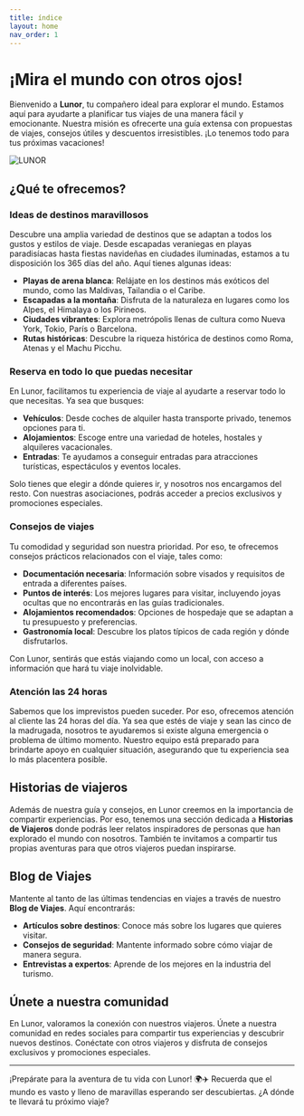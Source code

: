 ```yaml
---
title: índice
layout: home
nav_order: 1
---
```


# ¡Mira el mundo con otros ojos!

Bienvenido a **Lunor**, tu compañero ideal para explorar el mundo. Estamos aquí para ayudarte a planificar tus viajes de una manera fácil y emocionante. Nuestra misión es ofrecerte una guía extensa con propuestas de viajes, consejos útiles y descuentos irresistibles. ¡Lo tenemos todo para tus próximas vacaciones!

![LUNOR](https://i.ibb.co/LJD2bhT/Logo-para-agencia-de-viajes-ilustrado-moderno-azul.png)

## ¿Qué te ofrecemos?

### Ideas de destinos maravillosos
Descubre una amplia variedad de destinos que se adaptan a todos los gustos y estilos de viaje. Desde escapadas veraniegas en playas paradisíacas hasta fiestas navideñas en ciudades iluminadas, estamos a tu disposición los 365 días del año. Aquí tienes algunas ideas:

- **Playas de arena blanca**: Relájate en los destinos más exóticos del mundo, como las Maldivas, Tailandia o el Caribe.
- **Escapadas a la montaña**: Disfruta de la naturaleza en lugares como los Alpes, el Himalaya o los Pirineos.
- **Ciudades vibrantes**: Explora metrópolis llenas de cultura como Nueva York, Tokio, París o Barcelona.
- **Rutas históricas**: Descubre la riqueza histórica de destinos como Roma, Atenas y el Machu Picchu.

### Reserva en todo lo que puedas necesitar
En Lunor, facilitamos tu experiencia de viaje al ayudarte a reservar todo lo que necesitas. Ya sea que busques:

- **Vehículos**: Desde coches de alquiler hasta transporte privado, tenemos opciones para ti.
- **Alojamientos**: Escoge entre una variedad de hoteles, hostales y alquileres vacacionales.
- **Entradas**: Te ayudamos a conseguir entradas para atracciones turísticas, espectáculos y eventos locales.

Solo tienes que elegir a dónde quieres ir, y nosotros nos encargamos del resto. Con nuestras asociaciones, podrás acceder a precios exclusivos y promociones especiales.

### Consejos de viajes
Tu comodidad y seguridad son nuestra prioridad. Por eso, te ofrecemos consejos prácticos relacionados con el viaje, tales como:

- **Documentación necesaria**: Información sobre visados y requisitos de entrada a diferentes países.
- **Puntos de interés**: Los mejores lugares para visitar, incluyendo joyas ocultas que no encontrarás en las guías tradicionales.
- **Alojamientos recomendados**: Opciones de hospedaje que se adaptan a tu presupuesto y preferencias.
- **Gastronomía local**: Descubre los platos típicos de cada región y dónde disfrutarlos.

Con Lunor, sentirás que estás viajando como un local, con acceso a información que hará tu viaje inolvidable.

### Atención las 24 horas
Sabemos que los imprevistos pueden suceder. Por eso, ofrecemos atención al cliente las 24 horas del día. Ya sea que estés de viaje y sean las cinco de la madrugada, nosotros te ayudaremos si existe alguna emergencia o problema de último momento. Nuestro equipo está preparado para brindarte apoyo en cualquier situación, asegurando que tu experiencia sea lo más placentera posible.

## Historias de viajeros
Además de nuestra guía y consejos, en Lunor creemos en la importancia de compartir experiencias. Por eso, tenemos una sección dedicada a **Historias de Viajeros** donde podrás leer relatos inspiradores de personas que han explorado el mundo con nosotros. También te invitamos a compartir tus propias aventuras para que otros viajeros puedan inspirarse.

## Blog de Viajes
Mantente al tanto de las últimas tendencias en viajes a través de nuestro **Blog de Viajes**. Aquí encontrarás:

- **Artículos sobre destinos**: Conoce más sobre los lugares que quieres visitar.
- **Consejos de seguridad**: Mantente informado sobre cómo viajar de manera segura.
- **Entrevistas a expertos**: Aprende de los mejores en la industria del turismo.

## Únete a nuestra comunidad
En Lunor, valoramos la conexión con nuestros viajeros. Únete a nuestra comunidad en redes sociales para compartir tus experiencias y descubrir nuevos destinos. Conéctate con otros viajeros y disfruta de consejos exclusivos y promociones especiales.

---

¡Prepárate para la aventura de tu vida con Lunor! 🌍✈️
Recuerda que el mundo es vasto y lleno de maravillas esperando ser descubiertas. ¿A dónde te llevará tu próximo viaje?






